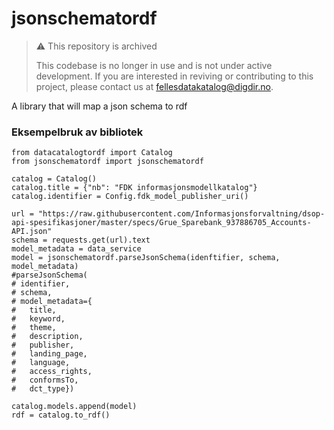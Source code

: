 # jsonschematordf

> ⚠️ This repository is archived
> 
> This codebase is no longer in use and is not under active development.
> If you are interested in reviving or contributing to this project, please contact us at fellesdatakatalog@digdir.no.

A library that will map a json schema to rdf

### Eksempelbruk av bibliotek
```
from datacatalogtordf import Catalog
from jsonschematordf import jsonschematordf

catalog = Catalog()
catalog.title = {"nb": "FDK informasjonsmodellkatalog"}
catalog.identifier = Config.fdk_model_publisher_uri()

url = "https://raw.githubusercontent.com/Informasjonsforvaltning/dsop-api-spesifikasjoner/master/specs/Grue_Sparebank_937886705_Accounts-API.json"
schema = requests.get(url).text
model_metadata = data_service
model = jsonschematordf.parseJsonSchema(idenftifier, schema, model_metadata)
#parseJsonSchema(
# identifier,
# schema,
# model_metadata={
#   title,
#   keyword,
#   theme,
#   description,
#   publisher,
#   landing_page,
#   language,
#   access_rights,
#   conformsTo,
#   dct_type})

catalog.models.append(model)
rdf = catalog.to_rdf()
```
